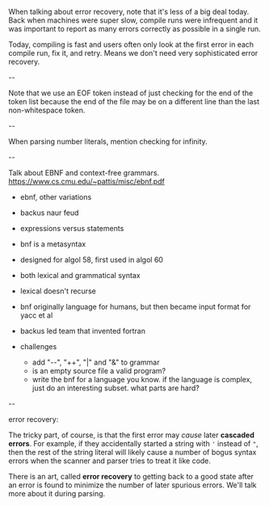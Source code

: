 
When talking about error recovery, note that it's less of a big deal today.
Back when machines were super slow, compile runs were infrequent and it was
important to report as many errors correctly as possible in a single run.

Today, compiling is fast and users often only look at the first error in each
compile run, fix it, and retry. Means we don't need very sophisticated error
recovery.

--

Note that we use an EOF token instead of just checking for the end of the token
list because the end of the file may be on a different line than the last
non-whitespace token.

--

When parsing number literals, mention checking for infinity.

--

Talk about EBNF and context-free grammars.
https://www.cs.cmu.edu/~pattis/misc/ebnf.pdf

- ebnf, other variations
- backus naur feud
- expressions versus statements
- bnf is a metasyntax
- designed for algol 58, first used in algol 60
- both lexical and grammatical syntax
- lexical doesn't recurse
- bnf originally language for humans, but then became input format for yacc
  et al
- backus led team that invented fortran

- challenges
  - add "--", "++", "|" and "&" to grammar
  - is an empty source file a valid program?
  - write the bnf for a language you know. if the language is complex, just do
    an interesting subset. what parts are hard?

--

error recovery:

The tricky part, of course, is that the first error may *cause* later **cascaded errors**. For example, if they accidentally started a string with `'` instead of `"`, then the rest of the string literal will likely cause a number of bogus syntax errors when the scanner and parser tries to treat it like code.

There is an art, called **error recovery** to getting back to a good state after an error is found to minimize the number of later spurious errors. We'll talk more about it during parsing.
